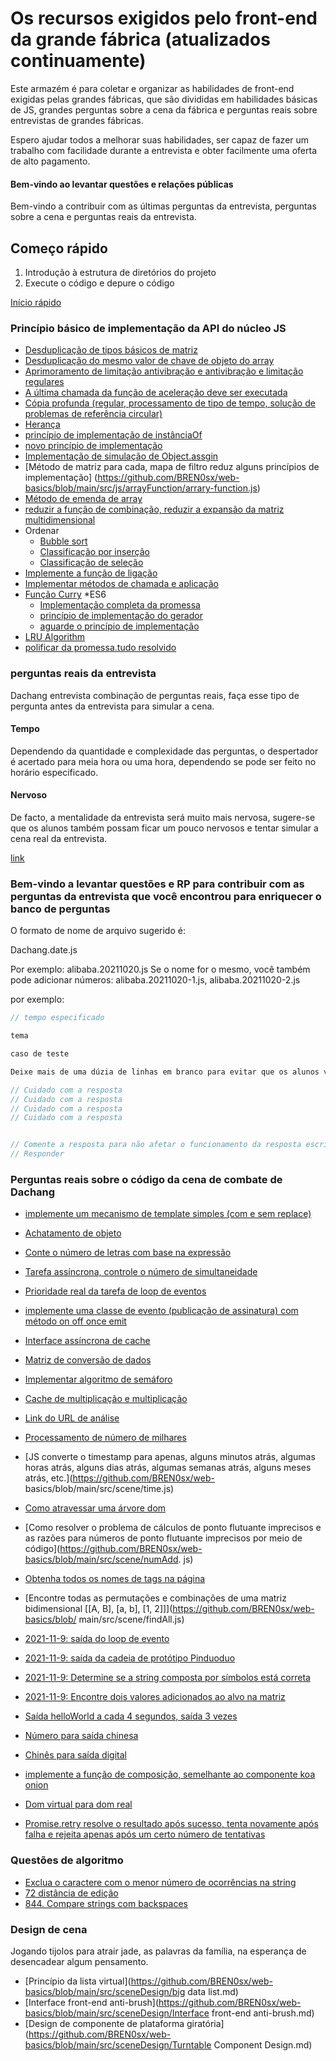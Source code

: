 # Os recursos exigidos pelo front-end da grande fábrica (atualizados continuamente)

Este armazém é para coletar e organizar as habilidades de front-end exigidas pelas grandes fábricas, que são divididas em habilidades básicas de JS, grandes perguntas sobre a cena da fábrica e perguntas reais sobre entrevistas de grandes fábricas.

Espero ajudar todos a melhorar suas habilidades, ser capaz de fazer um trabalho com facilidade durante a entrevista e obter facilmente uma oferta de alto pagamento.

#### Bem-vindo ao levantar questões e relações públicas

Bem-vindo a contribuir com as últimas perguntas da entrevista, perguntas sobre a cena e perguntas reais da entrevista.

## Começo rápido

 1. Introdução à estrutura de diretórios do projeto
 2. Execute o código e depure o código

[Início rápido](https://github.com/BREN0sx/web-basics/blob/main/Quick-start.md)

### Princípio básico de implementação da API do núcleo JS


* [Desduplicação de tipos básicos de matriz](https://github.com/BREN0sx/web-basics/blob/main/src/js/uniqueArray/uniqueArray1.js)
* [Desduplicação do mesmo valor de chave de objeto do array](https://github.com/BREN0sx/web-basics/blob/main/src/js/uniqueArray/uniqueArray2.js)
* [Aprimoramento de limitação antivibração e antivibração e limitação regulares](https://github.com/BREN0sx/web-basics/blob/main/src/js/debounceThrottle/debounce-throttle.js)
* [A última chamada da função de aceleração deve ser executada](https://github.com/BREN0sx/web-basics/blob/main/src/js/debounceThrottle/throttleLastRun.js)
* [Cópia profunda (regular, processamento de tipo de tempo, solução de problemas de referência circular)](https://github.com/BREN0sx/web-basics/blob/main/src/js/deepClone/deepClone.js)
* [Herança](https://github.com/BREN0sx/web-basics/blob/main/src/js/extend/es5-es6extend.js)
* [princípio de implementação de instânciaOf](https://github.com/BREN0sx/web-basics/blob/main/src/js/intanceof/intanceof.js)
* [novo princípio de implementação](https://github.com/BREN0sx/web-basics/blob/main/src/js/new/new.js)
* [Implementação de simulação de Object.assgin](https://github.com/BREN0sx/web-basics/blob/main/src/js/assign/Object-assign.js)
* [Método de matriz para cada, mapa de filtro reduz alguns princípios de implementação] (https://github.com/BREN0sx/web-basics/blob/main/src/js/arrayFunction/arrary-function.js)
* [Método de emenda de array](https://github.com/BREN0sx/web-basics/blob/main/src/js/arrayFunction/array-splice.js)
* [reduzir a função de combinação, reduzir a expansão da matriz multidimensional](https://github.com/BREN0sx/web-basics/blob/main/src/js/arrayFunction/array-reduce.js)
* Ordenar
    * [Bubble sort](https://github.com/BREN0sx/web-basics/blob/main/src/js/sort/arrary-sort-modifiedBubbleSort.js)
    * [Classificação por inserção](https://github.com/BREN0sx/web-basics/blob/main/src/js/sort/arrary-sort-insertionSort.js)
    * [Classificação de seleção](https://github.com/BREN0sx/web-basics/blob/main/src/js/sort/arrary-sort-modifiedBubbleSort.js)
* [Implemente a função de ligação](https://github.com/BREN0sx/web-basics/blob/main/src/js/callApplyBind/bind.js)
* [Implementar métodos de chamada e aplicação](https://github.com/BREN0sx/web-basics/blob/main/src/js/callApplyBind/call-apply.js)
* [Função Curry](https://github.com/BREN0sx/web-basics/blob/main/src/js/curry/curry.js)
*ES6
    * [Implementação completa da promessa](https://github.com/BREN0sx/web-basics/blob/main/src/js/promiseAwaitGenerator/es6/promise.js)
    * [princípio de implementação do gerador](https://github.com/BREN0sx/web-basics/blob/main/src/js/promiseAwaitGenerator/es6/generator.js)
    * [aguarde o princípio de implementação](https://github.com/BREN0sx/web-basics/blob/main/src/js/es6/promiseAwaitGenerator/await.js)
* [LRU Algorithm](https://github.com/BREN0sx/web-basics/blob/main/src/js/LRU/LRU.js)
* [polificar da promessa.tudo resolvido](https://github.com/BREN0sx/web-basics/blob/main/src/js/promiseAwaitGenerator/promise-allsettled.js)

### perguntas reais da entrevista

Dachang entrevista combinação de perguntas reais, faça esse tipo de pergunta antes da entrevista para simular a cena.

#### Tempo

Dependendo da quantidade e complexidade das perguntas, o despertador é acertado para meia hora ou uma hora, dependendo se pode ser feito no horário especificado.

#### Nervoso

De facto, a mentalidade da entrevista será muito mais nervosa, sugere-se que os alunos também possam ficar um pouco nervosos e tentar simular a cena real da entrevista.

[link](https://github.com/BREN0sx/web-basics/tree/main/src/interview)

### Bem-vindo a levantar questões e RP para contribuir com as perguntas da entrevista que você encontrou para enriquecer o banco de perguntas

O formato de nome de arquivo sugerido é:

Dachang.date.js

Por exemplo: alibaba.20211020.js
Se o nome for o mesmo, você também pode adicionar números: alibaba.20211020-1.js, alibaba.20211020-2.js

por exemplo:

```js
// tempo especificado

tema

caso de teste

Deixe mais de uma dúzia de linhas em branco para evitar que os alunos vejam a resposta assim que surgirem.

// Cuidado com a resposta
// Cuidado com a resposta
// Cuidado com a resposta
// Cuidado com a resposta


// Comente a resposta para não afetar o funcionamento da resposta escrita pelos próprios alunos
// Responder
```

### Perguntas reais sobre o código da cena de combate de Dachang

* [implemente um mecanismo de template simples (com e sem replace)](https://github.com/BREN0sx/web-basics/blob/main/src/scene/template.js)
* [Achatamento de objeto](https://github.com/BREN0sx/web-basics/blob/main/src/scene/flattenObj.js)
* [Conte o número de letras com base na expressão](https://github.com/BREN0sx/web-basics/blob/main/src/scene/countOfAtoms.js)
* [Tarefa assíncrona, controle o número de simultaneidade](https://github.com/BREN0sx/web-basics/blob/main/src/scene/task-concurrent.js)
* [Prioridade real da tarefa de loop de eventos](https://github.com/BREN0sx/web-basics/blob/main/src/scene/event-loop.js)
* [implemente uma classe de evento (publicação de assinatura) com método on off once emit](https://github.com/BREN0sx/web-basics/blob/main/src/scene/event.js)
* [Interface assíncrona de cache](https://github.com/BREN0sx/web-basics/blob/main/src/scene/cacheApi.js)
* [Matriz de conversão de dados](https://github.com/BREN0sx/web-basics/blob/main/src/scene/arrToTree/dataToTree.js)
* [Implementar algoritmo de semáforo](https://github.com/BREN0sx/web-basics/blob/main/src/scene/traffic-lights.js)
* [Cache de multiplicação e multiplicação](https://github.com/BREN0sx/web-basics/blob/main/src/scene/multiplication.js)
* [Link do URL de análise](https://github.com/BREN0sx/web-basics/blob/main/src/scene/url-parse.js)

* [Processamento de número de milhares](https://github.com/BREN0sx/web-basics/blob/main/src/scene/toThousands.js)
* [JS converte o timestamp para apenas, alguns minutos atrás, algumas horas atrás, alguns dias atrás, algumas semanas atrás, alguns meses atrás, etc.](https://github.com/BREN0sx/web- basics/blob/main/src/scene/time.js)
* [Como atravessar uma árvore dom](https://github.com/BREN0sx/web-basics/blob/main/src/scene/dom.js)
* [Como resolver o problema de cálculos de ponto flutuante imprecisos e as razões para números de ponto flutuante imprecisos por meio de código](https://github.com/BREN0sx/web-basics/blob/main/src/scene/numAdd. js)
* [Obtenha todos os nomes de tags na página](https://github.com/BREN0sx/web-basics/blob/main/src/scene/getAllTag.js)
* [Encontre todas as permutações e combinações de uma matriz bidimensional [[A, B], [a, b], [1, 2]]](https://github.com/BREN0sx/web-basics/blob/ main/src/scene/findAll.js)
* [2021-11-9: saída do loop de evento](https://github.com/BREN0sx/web-basics/blob/main/src/scene/event-loop2.js)
* [2021-11-9: saída da cadeia de protótipo Pinduoduo](https://github.com/BREN0sx/web-basics/blob/main/src/scene/proto-console.js)
* [2021-11-9: Determine se a string composta por símbolos está correta](https://github.com/BREN0sx/web-basics/blob/main/src/scene/symbol-close.js)
* [2021-11-9: Encontre dois valores adicionados ao alvo na matriz](https://github.com/BREN0sx/web-basics/blob/main/src/scene/find-target.js)
* [Saída helloWorld a cada 4 segundos, saída 3 vezes](https://github.com/BREN0sx/web-basics/blob/main/src/scene/reportInterval/reportInterval.js)
* [Número para saída chinesa](https://github.com/BREN0sx/web-basics/blob/main/src/scene/numberToCn/numberToCn.js)
* [Chinês para saída digital](https://github.com/BREN0sx/web-basics/blob/main/src/scene/numberToCn/cnToNumber.js)
* [implemente a função de composição, semelhante ao componente koa onion](https://github.com/BREN0sx/web-basics/blob/main/src/scene/compose/compose.js)
* [Dom virtual para dom real](https://github.com/BREN0sx/web-basics/blob/main/src/scene/vDomToDom/vDomToDom.js)
* [Promise.retry resolve o resultado após sucesso, tenta novamente após falha e rejeita apenas após um certo número de tentativas](https://github.com/BREN0sx/web-basics/blob/main/src/scene/promise/retry.js)

### Questões de algoritmo

* [Exclua o caractere com o menor número de ocorrências na string](https://github.com/BREN0sx/web-basics/blob/main/src/leetCode/deleteLowerStr/index.js)
* [72 distância de edição](https://github.com/BREN0sx/web-basics/blob/main/src/leetCode/editDiatance/editDiatance.js)
* [844. Compare strings com backspaces](https://github.com/BREN0sx/web-basics/blob/main/src/leetCode/backspaceStringCompare/backspaceStringCompare.js)

### Design de cena

Jogando tijolos para atrair jade, as palavras da família, na esperança de desencadear algum pensamento.

* [Princípio da lista virtual](https://github.com/BREN0sx/web-basics/blob/main/src/sceneDesign/big data list.md)
* [Interface front-end anti-brush](https://github.com/BREN0sx/web-basics/blob/main/src/sceneDesign/Interface front-end anti-brush.md)
* [Design de componente de plataforma giratória](https://github.com/BREN0sx/web-basics/blob/main/src/sceneDesign/Turntable Component Design.md)
